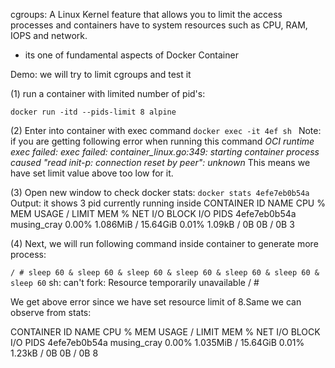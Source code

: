 
cgroups: A Linux Kernel feature that allows you to limit the access processes and containers have to system resources such as CPU, RAM, IOPS and network. 

- its one of fundamental aspects of Docker Container

Demo: 
we will try to limit cgroups and test it

(1) run a container with limited number of pid's: 

`docker run -itd --pids-limit 8 alpine`

(2)  Enter into container with exec command
`docker exec -it 4ef sh `
Note: if you are getting following error when running this command
_OCI runtime exec failed: exec failed: container_linux.go:349: starting container process caused "read init-p: connection reset by peer": unknown_
This means we have set limit value above too low for it. 

(3) Open new window to check docker stats: 
`docker stats 4efe7eb0b54a`
Output: it shows 3 pid currently running inside
CONTAINER ID        NAME                CPU %               MEM USAGE / LIMIT     MEM %               NET I/O             BLOCK I/O           PIDS
4efe7eb0b54a        musing_cray         0.00%               1.086MiB / 15.64GiB   0.01%               1.09kB / 0B         0B / 0B             3

(4) Next, we will run following command inside container to generate more process: 

`/ # sleep 60 & sleep 60 & sleep 60 & sleep 60 & sleep 60 & sleep 60 & sleep 60`
sh: can't fork: Resource temporarily unavailable
/ #

We get above error since we have set resource limit of 8.Same we can observe from stats:

CONTAINER ID        NAME                CPU %               MEM USAGE / LIMIT     MEM %               NET I/O             BLOCK I/O           PIDS
4efe7eb0b54a        musing_cray         0.00%               1.035MiB / 15.64GiB   0.01%               1.23kB / 0B         0B / 0B             8


